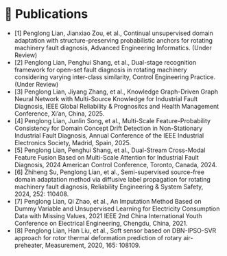 
# 📝 Publications 
- [1] Penglong Lian, Jianxiao Zou, et al., Continual unsupervised domain adaptation with structure-preserving probabilistic anchors for rotating machinery fault diagnosis, Advanced Engineering Informatics. (Under Review)
- [2] Penglong Lian, Penghui Shang, et al., Dual-stage recognition framework for open-set fault diagnosis in rotating machinery considering varying inter-class similarity, Control Engineering Practice. (Under Review)
- [3] Penglong Lian, Jiyang Zhang, et al., Knowledge Graph-Driven Graph Neural Network with Multi-Source Knowledge for Industrial Fault Diagnosis, IEEE Global Reliability & Prognositcs and Health Management Conference, Xi’an, China, 2025.
- [4] Penglong Lian, Junlin Song, et al., Multi-Scale Feature-Probability Consistency for Domain Concept Drift Detection in Non-Stationary Industrial Fault Diagnosis, Annual Conference of the IEEE Industrial Electronics Society, Madrid, Spain, 2025.
- [5] Penglong Lian, Penghui Shang, et al., Dual-Stream Cross-Modal Feature Fusion Based on Multi-Scale Attention for Industrial Fault Diagnosis, 2024 American Control Conference, Toronto, Canada, 2024.
- [6] Zhiheng Su, Penglong Lian, et al., Semi-supervised source-free domain adaptation method via diffusive label propagation for rotating machinery fault diagnosis, Reliability Engineering & System Safety, 2024, 252: 110408.
- [7] Penglong Lian, Qi Zhao, et al., An Imputation Method Based on Dummy Variable and Unsupervised Learning for Electricity Consumption Data with Missing Values, 2021 IEEE 2nd China International Youth Conference on Electrical Engineering, Chengdu, China, 2021.
- [8] Penglong Lian, Han Liu, et al., Soft sensor based on DBN-IPSO-SVR approach for rotor thermal deformation prediction of rotary air-preheater, Measurement, 2020, 165: 108109.
